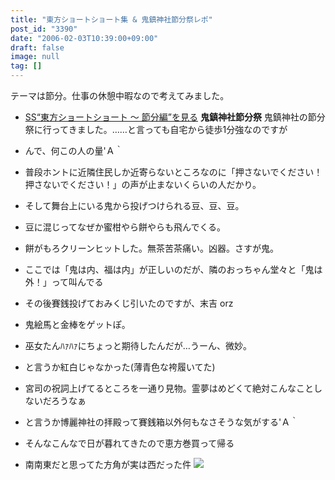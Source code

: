 ```yaml
---
title: "東方ショートショート集 & 鬼鎮神社節分祭レポ"
post_id: "3390"
date: "2006-02-03T10:39:00+09:00"
draft: false
image: null
tag: []
---
```



テーマは節分。仕事の休憩中暇なので考えてみました。

  * [SS“東方ショートショート ～ 節分編”を見る](/tag/touhou-end-of-winter)
**鬼鎮神社節分祭** 鬼鎮神社の節分祭に行ってきました。……と言っても自宅から徒歩1分強なのですが

  * んで、何この人の量'Ａ｀
  * 普段ホントに近隣住民しか近寄らないところなのに「押さないでください！押さないでください！」の声が止まないくらいの人だかり。
  * そして舞台上にいる鬼から投げつけられる豆、豆、豆。
  * 豆に混じってなぜか蜜柑やら餅やらも飛んでくる。
  * 餅がもろクリーンヒットした。無茶苦茶痛い。凶器。さすが鬼。
  * ここでは「鬼は内、福は内」が正しいのだが、隣のおっちゃん堂々と「鬼は外！」って叫んでる
  * その後賽銭投げておみくじ引いたのですが、末吉 orz
  * 鬼絵馬と金棒をゲットぽ。
  * 巫女たんﾊｧﾊｧにちょっと期待したんだが…うーん、微妙。
  * と言うか紅白じゃなかった(薄青色な袴履いてた)
  * 宮司の祝詞上げてるところを一通り見物。霊夢はめどくて絶対こんなことしないだろうなぁ
  * と言うか博麗神社の拝殿って賽銭箱以外何もなさそうな気がする'Ａ｀
  * そんなこんなで日が暮れてきたので恵方巻買って帰る
  * 南南東だと思ってた方角が実は西だった件
![](/wp-content/uploads/2006/01/83076820_77.jpg)
